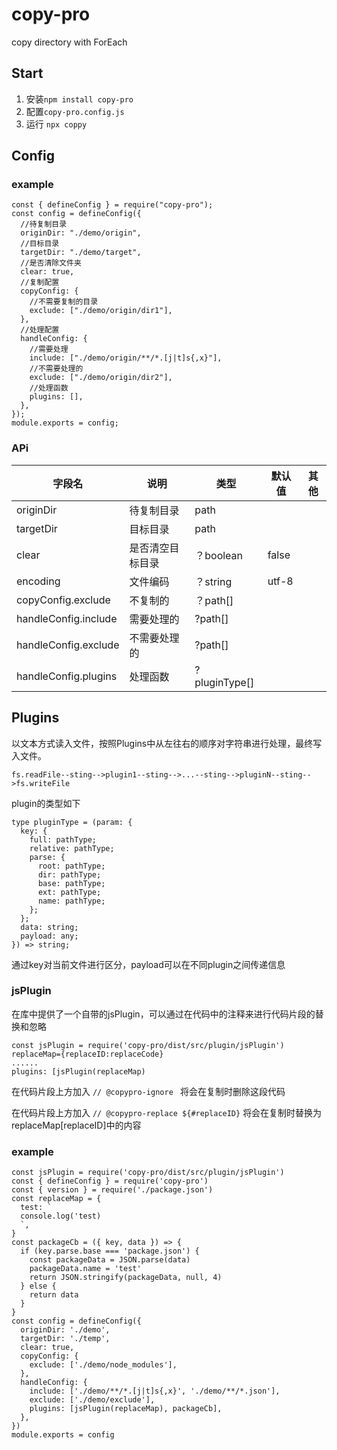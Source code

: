 # copy-pro
copy directory with ForEach
## Start
1. 安装`npm install copy-pro`
2. 配置`copy-pro.config.js`
3. 运行 `npx coppy`
## Config
### example
```
const { defineConfig } = require("copy-pro");
const config = defineConfig({
  //待复制目录
  originDir: "./demo/origin",
  //目标目录
  targetDir: "./demo/target",
  //是否清除文件夹
  clear: true,
  //复制配置
  copyConfig: {
    //不需要复制的目录
    exclude: ["./demo/origin/dir1"],
  },
  //处理配置
  handleConfig: {
    //需要处理
    include: ["./demo/origin/**/*.[j|t]s{,x}"],
    //不需要处理的
    exclude: ["./demo/origin/dir2"],
    //处理函数
    plugins: [],
  },
});
module.exports = config;
```
### APi
| 字段名 | 说明 | 类型 | 默认值 | 其他 |
| --- | --- | --- | --- | --- |
| originDir | 待复制目录 | path |  |  |
| targetDir |目标目录  | path |  |  |
| clear | 是否清空目标目录 | ？boolean | false |  |
| encoding |文件编码  |？string   |utf-8 |  |
| copyConfig.exclude | 不复制的 | ？path[] |  |  |
|  handleConfig.include| 需要处理的 | ?path[] |  |  |
|  handleConfig.exclude| 不需要处理的 | ?path[] |  |  |
|  handleConfig.plugins| 处理函数 | ?pluginType[] |  |  |
## Plugins
以文本方式读入文件，按照Plugins中从左往右的顺序对字符串进行处理，最终写入文件。

`fs.readFile--sting-->plugin1--sting-->...--sting-->pluginN--sting-->fs.writeFile`

plugin的类型如下
```
type pluginType = (param: {
  key: {
    full: pathType;
    relative: pathType;
    parse: {
      root: pathType;
      dir: pathType;
      base: pathType;
      ext: pathType;
      name: pathType;
    };
  };
  data: string;
  payload: any;
}) => string;
```
通过key对当前文件进行区分，payload可以在不同plugin之间传递信息

### jsPlugin
在库中提供了一个自带的jsPlugin，可以通过在代码中的注释来进行代码片段的替换和忽略
```
const jsPlugin = require('copy-pro/dist/src/plugin/jsPlugin')
replaceMap={replaceID:replaceCode}
......
plugins: [jsPlugin(replaceMap)
```

在代码片段上方加入
``// @copypro-ignore ``
将会在复制时删除这段代码

在代码片段上方加入
``// @copypro-replace ${#replaceID}``
将会在复制时替换为replaceMap[replaceID]中的内容



### example
```
const jsPlugin = require('copy-pro/dist/src/plugin/jsPlugin')
const { defineConfig } = require('copy-pro')
const { version } = require('./package.json')
const replaceMap = {
  test: `
  console.log('test)
  `,
}
const packageCb = ({ key, data }) => {
  if (key.parse.base === 'package.json') {
    const packageData = JSON.parse(data)
    packageData.name = 'test'
    return JSON.stringify(packageData, null, 4)
  } else {
    return data
  }
}
const config = defineConfig({
  originDir: './demo',
  targetDir: './temp',
  clear: true,
  copyConfig: {
    exclude: ['./demo/node_modules'],
  },
  handleConfig: {
    include: ['./demo/**/*.[j|t]s{,x}', './demo/**/*.json'],
    exclude: ['./demo/exclude'],
    plugins: [jsPlugin(replaceMap), packageCb],
  },
})
module.exports = config

```